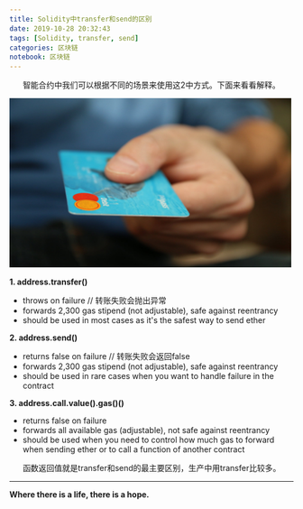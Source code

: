 ```yaml
---
title: Solidity中transfer和send的区别
date: 2019-10-28 20:32:43
tags: [Solidity, transfer, send]
categories: 区块链
notebook: 区块链
---
```


&nbsp;&nbsp;&nbsp;&nbsp;&nbsp;&nbsp;智能合约中我们可以根据不同的场景来使用这2中方式。下面来看看解释。

<img src="Solidity中transfer和send的区别/send.jpeg" width="500" height="300"/>

<!-- more -->

<b>1. address.transfer()</b>
- throws on failure     // 转账失败会抛出异常
- forwards 2,300 gas stipend (not adjustable), safe against reentrancy
- should be used in most cases as it's the safest way to send ether


<b>2. address.send()</b>
- returns false on failure  // 转账失败会返回false
- forwards 2,300 gas stipend (not adjustable), safe against reentrancy
- should be used in rare cases when you want to handle failure in the contract


<b>3. address.call.value().gas()()</b>
- returns false on failure
- forwards all available gas (adjustable), not safe against reentrancy
- should be used when you need to control how much gas to forward when sending ether or to call a function of another contract

&nbsp;&nbsp;&nbsp;&nbsp;&nbsp;&nbsp;函数返回值就是transfer和send的最主要区别，生产中用transfer比较多。

- - -
<b>Where there is a life, there is a hope.</b>